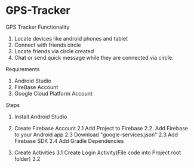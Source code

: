 # GPS-Tracker
GPS Tracker
Functionality
  1. Locate devices like android phones and tablet
  2. Connect with friends circle
  3. Locate friends via circle created 
  4. Chat or send quick message while they are connected via circle.

Requirements
  1. Android Studio
  2. FireBase Account
  3. Google Cloud Platform Account

Steps
  1. Install Android Studio
  
  2. Create Firebase Account
      2.1 Add Project to Firebase
      2.2. Add Firebase to your Android app
      2.3 Download "google-services.json"
      2.3 Add Firebase SDK 
      2.4 Add Gradle Dependencies 
      
   3. Create Activities 
      3.1 Create Login Activity(File code into Project root folder)
      3.2 


